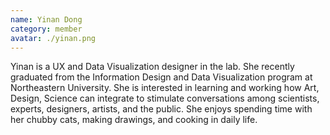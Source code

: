```yaml
---
name: Yinan Dong
category: member
avatar: ./yinan.png
---
```


Yinan is a UX and Data Visualization designer in the lab. She recently graduated from the Information Design and Data Visualization program at Northeastern University. She is interested in learning and working how Art, Design, Science can integrate to stimulate conversations among scientists, experts, designers, artists, and the public. She enjoys spending time with her chubby cats, making drawings, and cooking in daily life.